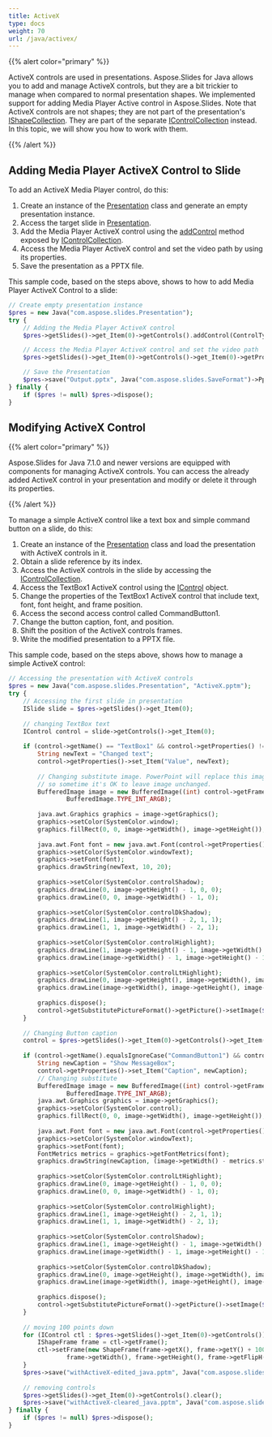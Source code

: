 ```yaml
---
title: ActiveX
type: docs
weight: 70
url: /java/activex/
---
```



{{% alert color="primary" %}} 

ActiveX controls are used in presentations. Aspose.Slides for Java allows you to add and manage ActiveX controls, but they are a bit trickier to manage when compared to normal presentation shapes. We implemented support for adding Media Player Active control in Aspose.Slides. Note that ActiveX controls are not shapes; they are not part of the presentation's [IShapeCollection](http://www.aspose.com/api/java/slides/com.aspose.slides/interfaces/IShapeCollection). They are part of the separate [IControlCollection](http://www.aspose.com/api/java/slides/com.aspose.slides/interfaces/IControlCollection) instead. In this topic, we will show you how to work with them. 

{{% /alert %}} 

## **Adding Media Player ActiveX Control to Slide**
To add an ActiveX Media Player control, do this:

1. Create an instance of the [Presentation](http://www.aspose.com/api/java/slides/com.aspose.slides/classes/Presentation) class and generate an empty presentation instance.
1. Access the target slide in [Presentation](http://www.aspose.com/api/java/slides/com.aspose.slides/classes/Presentation).
1. Add the Media Player ActiveX control using the [addControl](https://apireference.aspose.com/slides/java/com.aspose.slides/IControlCollection#addControl-int-float-float-float-float-) method exposed by [IControlCollection](http://www.aspose.com/api/java/slides/com.aspose.slides/interfaces/IControlCollection).
1. Access the Media Player ActiveX control and set the video path by using its properties.
1. Save the presentation as a PPTX file.

This sample code, based on the steps above, shows to how to add Media Player ActiveX Control to a slide:

```php
// Create empty presentation instance
$pres = new Java("com.aspose.slides.Presentation");
try {
    // Adding the Media Player ActiveX control
    $pres->getSlides()->get_Item(0)->getControls().addControl(ControlType.WindowsMediaPlayer, 100, 100, 400, 400);

    // Access the Media Player ActiveX control and set the video path
    $pres->getSlides()->get_Item(0)->getControls()->get_Item(0)->getProperties()->set_Item("URL", "Wildlife.wmv");

    // Save the Presentation
    $pres->save("Output.pptx", Java("com.aspose.slides.SaveFormat")->Pptx);
} finally {
    if ($pres != null) $pres->dispose();
}
```

## **Modifying ActiveX Control**
{{% alert color="primary" %}} 

Aspose.Slides for Java 7.1.0 and newer versions are equipped with components for managing ActiveX controls. You can access the already added ActiveX control in your presentation and modify or delete it through its properties.

{{% /alert %}} 

To manage a simple ActiveX control like a text box and simple command button on a slide, do this:

1. Create an instance of the [Presentation](http://www.aspose.com/api/java/slides/com.aspose.slides/classes/Presentation) class and load the presentation with ActiveX controls in it.
1. Obtain a slide reference by its index.
1. Access the ActiveX controls in the slide by accessing the [IControlCollection](http://www.aspose.com/api/java/slides/com.aspose.slides/interfaces/IControlCollection).
1. Access the TextBox1 ActiveX control using the [IControl](http://www.aspose.com/api/java/slides/com.aspose.slides/interfaces/IControl) object.
1. Change the properties of the TextBox1 ActiveX control that include text, font, font height, and frame position.
1. Access the second access control called CommandButton1.
1. Change the button caption, font, and position.
1. Shift the position of the ActiveX controls frames.
1. Write the modified presentation to a PPTX file.

This sample code, based on the steps above, shows how to manage a simple ActiveX control: 

```php
// Accessing the presentation with ActiveX controls
$pres = new Java("com.aspose.slides.Presentation", "ActiveX.pptm");
try {
    // Accessing the first slide in presentation
    ISlide slide = $pres->getSlides()->get_Item(0);
    
    // changing TextBox text
    IControl control = slide->getControls()->get_Item(0);
    
    if (control->getName() == "TextBox1" && control->getProperties() != null) {
        String newText = "Changed text";
        control->getProperties()->set_Item("Value", newText);
    
        // Changing substitute image. PowerPoint will replace this image during activeX activation, 
        // so sometime it's OK to leave image unchanged.
        BufferedImage image = new BufferedImage((int) control->getFrame()->getWidth(), (int) control->getFrame()->getHeight(),
                BufferedImage.TYPE_INT_ARGB);
    
        java.awt.Graphics graphics = image->getGraphics();
        graphics->setColor(SystemColor.window);
        graphics.fillRect(0, 0, image->getWidth(), image->getHeight());
    
        java.awt.Font font = new java.awt.Font(control->getProperties()->get_Item("FontName"), java.awt.Font.PLAIN, 16);
        graphics->setColor(SystemColor.windowText);
        graphics->setFont(font);
        graphics.drawString(newText, 10, 20);
    
        graphics->setColor(SystemColor.controlShadow);
        graphics.drawLine(0, image->getHeight() - 1, 0, 0);
        graphics.drawLine(0, 0, image->getWidth() - 1, 0);
    
        graphics->setColor(SystemColor.controlDkShadow);
        graphics.drawLine(1, image->getHeight() - 2, 1, 1);
        graphics.drawLine(1, 1, image->getWidth() - 2, 1);
    
        graphics->setColor(SystemColor.controlHighlight);
        graphics.drawLine(1, image->getHeight() - 1, image->getWidth() - 1, image->getHeight() - 1);
        graphics.drawLine(image->getWidth() - 1, image->getHeight() - 1, image->getWidth() - 1, 1);
    
        graphics->setColor(SystemColor.controlLtHighlight);
        graphics.drawLine(0, image->getHeight(), image->getWidth(), image->getHeight());
        graphics.drawLine(image->getWidth(), image->getHeight(), image->getWidth(), 0);
    
        graphics.dispose();
        control->getSubstitutePictureFormat()->getPicture()->setImage($pres->getImages().addImage(image));
    }
    
    // Changing Button caption
    control = $pres->getSlides()->get_Item(0)->getControls()->get_Item(1);
    
    if (control->getName().equalsIgnoreCase("CommandButton1") && control->getProperties() != null) {
        String newCaption = "Show MessageBox";
        control->getProperties()->set_Item("Caption", newCaption);
        // Changing substitute
        BufferedImage image = new BufferedImage((int) control->getFrame()->getWidth(), (int) control->getFrame()->getHeight(),
                BufferedImage.TYPE_INT_ARGB);
        java.awt.Graphics graphics = image->getGraphics();
        graphics->setColor(SystemColor.control);
        graphics.fillRect(0, 0, image->getWidth(), image->getHeight());
    
        java.awt.Font font = new java.awt.Font(control->getProperties()->get_Item("FontName"), java.awt.Font.PLAIN, 16);
        graphics->setColor(SystemColor.windowText);
        graphics->setFont(font);
        FontMetrics metrics = graphics->getFontMetrics(font);
        graphics.drawString(newCaption, (image->getWidth() - metrics.stringWidth(newCaption)) / 2, 20);
    
        graphics->setColor(SystemColor.controlLtHighlight);
        graphics.drawLine(0, image->getHeight() - 1, 0, 0);
        graphics.drawLine(0, 0, image->getWidth() - 1, 0);
    
        graphics->setColor(SystemColor.controlHighlight);
        graphics.drawLine(1, image->getHeight() - 2, 1, 1);
        graphics.drawLine(1, 1, image->getWidth() - 2, 1);
    
        graphics->setColor(SystemColor.controlShadow);
        graphics.drawLine(1, image->getHeight() - 1, image->getWidth() - 1, image->getHeight() - 1);
        graphics.drawLine(image->getWidth() - 1, image->getHeight() - 1, image->getWidth() - 1, 1);
    
        graphics->setColor(SystemColor.controlDkShadow);
        graphics.drawLine(0, image->getHeight(), image->getWidth(), image->getHeight());
        graphics.drawLine(image->getWidth(), image->getHeight(), image->getWidth(), 0);
    
        graphics.dispose();
        control->getSubstitutePictureFormat()->getPicture()->setImage($pres->getImages().addImage(image));
    }
    
    // moving 100 points down
    for (IControl ctl : $pres->getSlides()->get_Item(0)->getControls()) {
        IShapeFrame frame = ctl->getFrame();
        ctl->setFrame(new ShapeFrame(frame->getX(), frame->getY() + 100,
                frame->getWidth(), frame->getHeight(), frame->getFlipH(), frame->getFlipV(), frame->getRotation()));
    }
    $pres->save("withActiveX-edited_java.pptm", Java("com.aspose.slides.SaveFormat")->Pptm);
    
    // removing controls
    $pres->getSlides()->get_Item(0)->getControls().clear();
    $pres->save("withActiveX-cleared_java.pptm", Java("com.aspose.slides.SaveFormat")->Pptm);
} finally {
    if ($pres != null) $pres->dispose();
}
```
